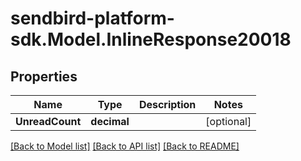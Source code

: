 
# sendbird-platform-sdk.Model.InlineResponse20018

## Properties

Name | Type | Description | Notes
------------ | ------------- | ------------- | -------------
**UnreadCount** | **decimal** |  | [optional] 

[[Back to Model list]](../README.md#documentation-for-models)
[[Back to API list]](../README.md#documentation-for-api-endpoints)
[[Back to README]](../README.md)

